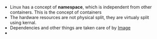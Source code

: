 - Linux has a concept of **namespace**, which is independent from other containers. This is the concept of containers
- The hardware resources are not physical split, they are virtualy split using kernal.
- Dependencies and other things are taken care of by [Image](Image.md)
- 